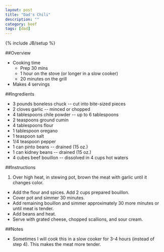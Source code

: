 ```yaml
---
layout: post
title: "Dad's Chili"
description: ""
category: beef
tags: [dad]
---
```

{% include JB/setup %}

##Overview

* Cooking time
    * Prep 30 mins
    * 1 hour on the stove (or longer in a slow cooker)
    * 20 minutes on the grill
* Makes 4 servings

##Ingredients

* 3 pounds  boneless chuck -- cut into bite-sized pieces
* 2 cloves  garlic -- minced or chopped
* 4 tablespoons  chile powder -- up to 6 tablespoons
* 2 teaspoons  ground cumin
* 4 tablespoons  flour
* 1 tablespoon  oregano
* 1 teaspoon  salt
* 1/4 teaspoon  pepper
* 1 can  pinto beans -- drained (15 oz.)
* 1 can  kidney beans -- drained (15 oz.)
* 4 cubes  beef bouillon -- dissolved in 4 cups hot waters

##Instructions

1. Over high heat, in stewing pot, brown the meat with garlic until it changes color.
* Add the flour and spices.  Add 2 cups prepared bouillon.
* Cover pot and simmer 30 minutes.
* Add remaining bouillon and simmer approximately 30 more minutes or until meat is tender.
* Add beans and heat.
* Serve with grated cheese, chopped scallions, and sour cream.

##Notes

* Sometimes I will cook this in a slow cooker for 3-4 hours (instead of step 4).  This makes the meat more tender.
